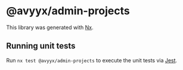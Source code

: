 # @avyyx/admin-projects

This library was generated with [Nx](https://nx.dev).

## Running unit tests

Run `nx test @avyyx/admin-projects` to execute the unit tests via [Jest](https://jestjs.io).
